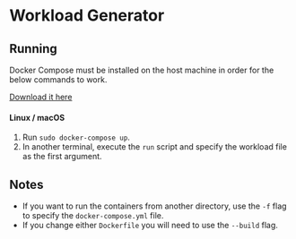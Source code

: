 # Workload Generator

## Running

Docker Compose must be installed on the host machine in order for the below commands to work.

[Download it here](https://docs.docker.com/compose/install/)

#### Linux / macOS

1. Run `sudo docker-compose up`.
2. In another terminal, execute the `run` script and specify the workload file as the first argument.

## Notes

- If you want to run the containers from another directory, use the `-f` flag to specify the `docker-compose.yml` file.
- If you change either `Dockerfile` you will need to use the `--build` flag.

